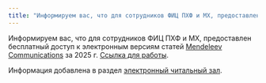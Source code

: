 ```yaml
---
title: "Информируем вас, что для сотрудников ФИЦ ПХФ и МХ, предоставлен б..."
---
```

Информируем вас, что для сотрудников ФИЦ ПХФ и МХ, предоставлен бесплатный доступ к электронным версиям статей [Mendeleev Communications](https://www.mathnet.ru/php/journal.phtml?jrnid=mendc&option_lang=eng) за 2025 г. [Ссылка для работы](https://www.mathnet.ru/php/archive.phtml?jrnid=mendc&wshow=contents&option_lang=eng).

Информация добавлена в раздел [электронный читальный зал](/libweb/resbnc/#a1).
